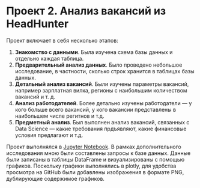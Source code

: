 # Проект 2. Анализ вакансий из HeadHunter
Проект включает в себя несколько этапов:
1. **Знакомство с данными**. Была изучена схема базы данных и отдельно каждая таблица.
2. **Предварительный анализ данных**. Было проведено небольшое исследование, в частности, сколько строк хранится в таблицах базы данных.
3. **Детальный анализ вакансий**. Были изучены параметры вакансий, например зарплатная вилка, регионы с наибольшим количеством вакансий и т. д.
4. **Анализ работодателей**. Более детально изучены работодатели — у кого больше всего вакансий, у кого вакансии представлены в наибольшем числе регитнов и т.д.
5. **Предметный анализ**. Был выполнен анализ вакансий, связанных c Data Science — какие требования прдъявляют, какие финансовые условия предлагают и т.д.

Проект выполнялся в [Jupyter Notebook](Project_2.HeadHunter_vacancies_analysis.ipynb). В рамках дополнительного исследования мною были составлены запросы к базе данных. Данные были записаны в таблицы DataFrame и визуализированы с помощью графиков. Поскольку графики выполнялись в plotly, для удобства просмотра на GitHub были добавлены изображения в формате PNG, дублирующие содержимое графиков.